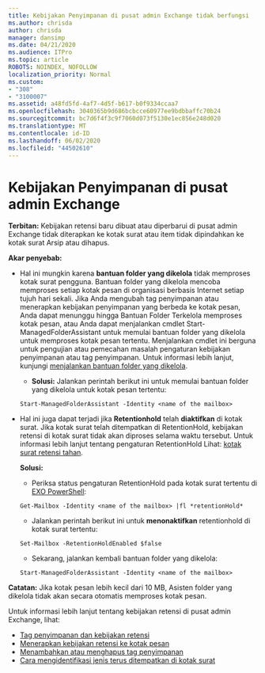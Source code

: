 ```yaml
---
title: Kebijakan Penyimpanan di pusat admin Exchange tidak berfungsi
ms.author: chrisda
author: chrisda
manager: dansimp
ms.date: 04/21/2020
ms.audience: ITPro
ms.topic: article
ROBOTS: NOINDEX, NOFOLLOW
localization_priority: Normal
ms.custom:
- "308"
- "3100007"
ms.assetid: a48fd5fd-4af7-4d5f-b617-b0f9334ccaa7
ms.openlocfilehash: 3040365b9d686bcbcce60977ee9bdbbaffc70b24
ms.sourcegitcommit: bc7d6f4f3c9f7060d073f5130e1ec856e248d020
ms.translationtype: MT
ms.contentlocale: id-ID
ms.lasthandoff: 06/02/2020
ms.locfileid: "44502610"
---
```

# <a name="retention-policies-in-exchange-admin-center"></a>Kebijakan Penyimpanan di pusat admin Exchange

 **Terbitan:** Kebijakan retensi baru dibuat atau diperbarui di pusat admin Exchange tidak diterapkan ke kotak surat atau item tidak dipindahkan ke kotak surat Arsip atau dihapus. 
  
 **Akar penyebab:**
  
- Hal ini mungkin karena **bantuan folder yang dikelola** tidak memproses kotak surat pengguna. Bantuan folder yang dikelola mencoba memproses setiap kotak pesan di organisasi berbasis Internet setiap tujuh hari sekali. Jika Anda mengubah tag penyimpanan atau menerapkan kebijakan penyimpanan yang berbeda ke kotak pesan, Anda dapat menunggu hingga Bantuan Folder Terkelola memproses kotak pesan, atau Anda dapat menjalankan cmdlet Start-ManagedFolderAssistant untuk memulai bantuan folder yang dikelola untuk memproses kotak pesan tertentu. Menjalankan cmdlet ini berguna untuk pengujian atau pemecahan masalah pengaturan kebijakan penyimpanan atau tag penyimpanan. Untuk informasi lebih lanjut, kunjungi [menjalankan bantuan folder yang dikelola](https://msdn.microsoft.com/library/gg271153%28v=exchsrvcs.149%29.aspx#managedfolderassist).
    
  - **Solusi:** Jalankan perintah berikut ini untuk memulai bantuan folder yang dikelola untuk kotak pesan tertentu:
    
  ```
  Start-ManagedFolderAssistant -Identity <name of the mailbox>
  ```

- Hal ini juga dapat terjadi jika **Retentionhold** telah **diaktifkan** di kotak surat. Jika kotak surat telah ditempatkan di RetentionHold, kebijakan retensi di kotak surat tidak akan diproses selama waktu tersebut. Untuk informasi lebih lanjut tentang pengaturan RetentionHold Lihat: [kotak surat retensi tahan](https://docs.microsoft.com/exchange/security-and-compliance/messaging-records-management/mailbox-retention-hold).
    
    **Solusi:**
    
  - Periksa status pengaturan RetentionHold pada kotak surat tertentu di [EXO PowerShell](https://docs.microsoft.com/powershell/exchange/exchange-online/connect-to-exchange-online-powershell/connect-to-exchange-online-powershell?view=exchange-ps):
    
  ```
  Get-Mailbox -Identity <name of the mailbox> |fl *retentionHold*
  ```

  - Jalankan perintah berikut ini untuk **menonaktifkan** retentionhold di kotak surat tertentu:
    
  ```
  Set-Mailbox -RetentionHoldEnabled $false
  ```

  - Sekarang, jalankan kembali bantuan folder yang dikelola:
    
  ```
  Start-ManagedFolderAssistant -Identity <name of the mailbox>
  ```

 **Catatan:** Jika kotak pesan lebih kecil dari 10 MB, Asisten folder yang dikelola tidak akan secara otomatis memproses kotak pesan.
 
Untuk informasi lebih lanjut tentang kebijakan retensi di pusat admin Exchange, lihat:
- [Tag penyimpanan dan kebijakan retensi](https://docs.microsoft.com/exchange/security-and-compliance/messaging-records-management/retention-tags-and-policies)
- [Menerapkan kebijakan retensi ke kotak pesan](https://docs.microsoft.com/exchange/security-and-compliance/messaging-records-management/apply-retention-policy)
- [Menambahkan atau menghapus tag penyimpanan](https://docs.microsoft.com/exchange/security-and-compliance/messaging-records-management/add-or-remove-retention-tags)
- [Cara mengidentifikasi jenis terus ditempatkan di kotak surat](https://docs.microsoft.com/microsoft-365/compliance/identify-a-hold-on-an-exchange-online-mailbox)

